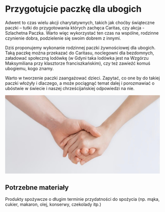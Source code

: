 # Przygotujcie paczkę dla ubogich

Adwent to czas wielu akcji charytatywnych, takich jak choćby świąteczne paczki – tutki do przygotowania których zachęca Caritas, czy akcja - Szlachetna Paczka. Warto więc wykorzystać ten czas na wspólne, rodzinne czynienie dobra, podzielenie się swoim dobrem z innymi.

Dziś proponujemy wykonanie rodzinnej paczki żywnościowej dla ubogich. Taką paczkę można przekazać do Caritasu, noclegowni dla bezdomnych, załadować społeczną lodówkę (w Gdyni taka lodówka jest na Wzgórzu Maksymiliana przy klasztorze franciszkańskim), czy też zawieźć komuś ubogiemu, kogo znamy.

Warto w tworzenie paczki zaangażować dzieci. Zapytać, co one by do takiej paczki włożyły i dlaczego, a może pociągnąć temat dalej i porozmawiać o ubóstwie w świecie i naszej chrześcijańskiej odpowiedzi na nie.

![Zdjęcie](/img/2020-12-03.jpg)

## Potrzebne materiały

Produkty spożywcze o długim terminie przydatności do spożycia (np. mąka, cukier, makaron, olej, konserwy, czekolady itp.)
